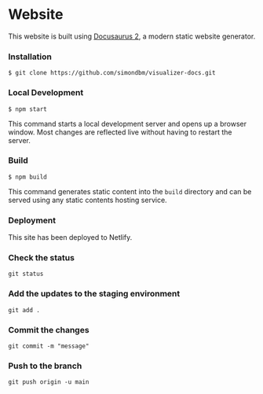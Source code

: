 # Website

This website is built using [Docusaurus 2](https://docusaurus.io/), a modern static website generator.

### Installation

```
$ git clone https://github.com/simondbm/visualizer-docs.git
```

### Local Development

```
$ npm start
```

This command starts a local development server and opens up a browser window. Most changes are reflected live without having to restart the server.

### Build

```
$ npm build
```

This command generates static content into the `build` directory and can be served using any static contents hosting service.

### Deployment

This site has been deployed to Netlify.

### Check the status

```
git status
```

### Add the updates to the staging environment

```
git add .
```

### Commit the changes
```
git commit -m "message"
```

### Push to the branch
```
git push origin -u main
```
